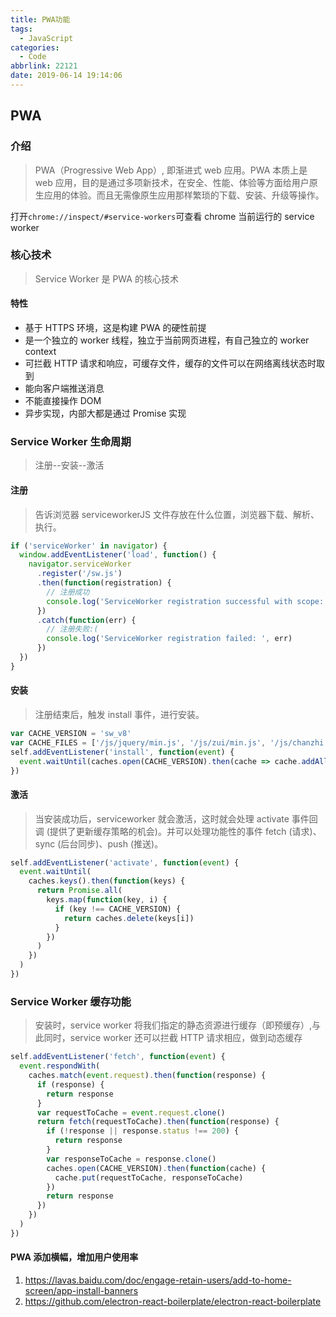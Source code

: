 ```yaml
---
title: PWA功能
tags:
  - JavaScript
categories:
  - Code
abbrlink: 22121
date: 2019-06-14 19:14:06
---
```


## PWA

### 介绍

> PWA（Progressive Web App）, 即渐进式 web 应用。PWA 本质上是 web 应用，目的是通过多项新技术，在安全、性能、体验等方面给用户原生应用的体验。而且无需像原生应用那样繁琐的下载、安装、升级等操作。

打开`chrome://inspect/#service-workers`可查看 chrome 当前运行的 service worker

<!-- more -->

### 核心技术

> Service Worker 是 PWA 的核心技术

#### 特性

- 基于 HTTPS 环境，这是构建 PWA 的硬性前提
- 是一个独立的 worker 线程，独立于当前网页进程，有自己独立的 worker context
- 可拦截 HTTP 请求和响应，可缓存文件，缓存的文件可以在网络离线状态时取到
- 能向客户端推送消息
- 不能直接操作 DOM
- 异步实现，内部大都是通过 Promise 实现

### Service Worker 生命周期

> 注册--安装--激活

#### 注册

> 告诉浏览器 serviceworkerJS 文件存放在什么位置，浏览器下载、解析、执行。

```js
if ('serviceWorker' in navigator) {
  window.addEventListener('load', function() {
    navigator.serviceWorker
      .register('/sw.js')
      .then(function(registration) {
        // 注册成功
        console.log('ServiceWorker registration successful with scope: ', registration.scope)
      })
      .catch(function(err) {
        // 注册失败:(
        console.log('ServiceWorker registration failed: ', err)
      })
  })
}
```

#### 安装

> 注册结束后，触发 install 事件，进行安装。

```js
var CACHE_VERSION = 'sw_v8'
var CACHE_FILES = ['/js/jquery/min.js', '/js/zui/min.js', '/js/chanzhi.js']
self.addEventListener('install', function(event) {
  event.waitUntil(caches.open(CACHE_VERSION).then(cache => cache.addAll(CACHE_FILES)))
})
```

#### 激活

> 当安装成功后，serviceworker 就会激活，这时就会处理 activate 事件回调 (提供了更新缓存策略的机会)。并可以处理功能性的事件 fetch (请求)、sync (后台同步)、push (推送)。

```js
self.addEventListener('activate', function(event) {
  event.waitUntil(
    caches.keys().then(function(keys) {
      return Promise.all(
        keys.map(function(key, i) {
          if (key !== CACHE_VERSION) {
            return caches.delete(keys[i])
          }
        })
      )
    })
  )
})
```

### Service Worker 缓存功能

> 安装时，service worker 将我们指定的静态资源进行缓存（即预缓存）,与此同时，service worker 还可以拦截 HTTP 请求相应，做到动态缓存

```js
self.addEventListener('fetch', function(event) {
  event.respondWith(
    caches.match(event.request).then(function(response) {
      if (response) {
        return response
      }
      var requestToCache = event.request.clone()
      return fetch(requestToCache).then(function(response) {
        if (!response || response.status !== 200) {
          return response
        }
        var responseToCache = response.clone()
        caches.open(CACHE_VERSION).then(function(cache) {
          cache.put(requestToCache, responseToCache)
        })
        return response
      })
    })
  )
})
```

#### PWA 添加横幅，增加用户使用率

1. https://lavas.baidu.com/doc/engage-retain-users/add-to-home-screen/app-install-banners
2. https://github.com/electron-react-boilerplate/electron-react-boilerplate
